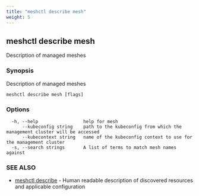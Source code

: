 ```yaml
---
title: "meshctl describe mesh"
weight: 5
---
```

## meshctl describe mesh

Description of managed meshes

### Synopsis

Description of managed meshes

```
meshctl describe mesh [flags]
```

### Options

```
  -h, --help                 help for mesh
      --kubeconfig string    path to the kubeconfig from which the management cluster will be accessed
      --kubecontext string   name of the kubeconfig context to use for the management cluster
  -s, --search strings       A list of terms to match mesh names against
```

### SEE ALSO

* [meshctl describe](../meshctl_describe)	 - Human readable description of discovered resources and applicable configuration

